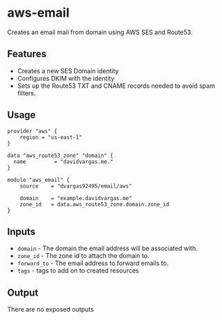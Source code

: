 # aws-email

Creates an email mail from domain using AWS SES and Route53.

## Features

- Creates a new SES Domain identity
- Configures DKIM with the identity
- Sets up the Route53 TXT and CNAME records needed to avoid spam filters.

## Usage

```hcl
provider "aws" {
    region = "us-east-1"
}

data "aws_route53_zone" "domain" {
  name         = "davidvargas.me."
}

module "aws_email" {
    source    = "dvargas92495/email/aws"

    domain    = "example.davidvargas.me"
    zone_id   = data.aws_route53_zone.domain.zone_id
}
```

## Inputs
- `domain` - The domain the email address will be associated with.
- `zone_id` - The zone id to attach the domain to.
- `forward_to` - The email address to forward emails to.
- `tags` - tags to add on to created resources

## Output

There are no exposed outputs
